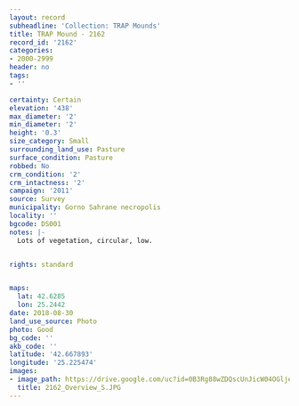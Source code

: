 ```yaml
---
layout: record
subheadline: 'Collection: TRAP Mounds'
title: TRAP Mound - 2162
record_id: '2162'
categories:
- 2000-2999
header: no
tags:
- ''

certainty: Certain
elevation: '438'
max_diameter: '2'
min_diameter: '2'
height: '0.3'
size_category: Small
surrounding_land_use: Pasture
surface_condition: Pasture
robbed: No
crm_condition: '2'
crm_intactness: '2'
campaign: '2011'
source: Survey
municipality: Gorno Sahrane necropolis
locality: ''
bgcode: DS001
notes: |-
  Lots of vegetation, circular, low.


rights: standard


maps:
  lat: 42.6285
  lon: 25.2442
date: 2018-08-30
land_use_source: Photo
photo: Good
bg_code: ''
akb_code: ''
latitude: '42.667893'
longitude: '25.225474'
images:
- image_path: https://drive.google.com/uc?id=0B3Rg88wZDQscUnJicW04OGljeW8
  title: 2162_Overview_S.JPG
---
```

